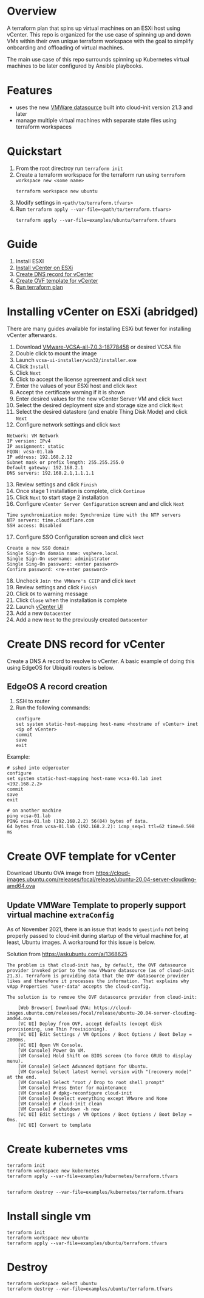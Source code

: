 # Overview
A terraform plan that spins up virtual machines on an ESXi host using vCenter. This repo is organized for the use case of spinning up and down VMs within their own unique terraform workspace with the goal to simplify onboarding and offloading of virtual machines.

The main use case of this repo surrounds spinning up Kubernetes virtual machines to be later configured by Ansible playbooks.


# Features
- uses the new [VMWare datasource](https://cloudinit.readthedocs.io/en/latest/topics/datasources/vmware.html) built into cloud-init version 21.3 and later
- manage multiple virtual machines with separate state files using terraform workspaces


# Quickstart
1. From the root directroy run `terraform init`
2. Create a terraform workspace for the terraform run using `terraform workspace new <some name>`
    ```
    terraform workspace new ubuntu
    ```
3. Modify settings in `<path/to/terraform.tfvars>`
4. Run `terraform apply --var-file=<path/to/terraform.tfvars>`
    ```
    terraform apply --var-file=examples/ubuntu/terraform.tfvars
    ```


# Guide
1. Install ESXI
2. [Install vCenter on ESXi](#install-vcenter-on-esxi-abridged)
3. [Create DNS record for vCenter](#create-dns-record-for-vcenter)
4. [Create OVF template for vCenter](#create-ovf-template-for-vcenter)
5. [Run terraform plan](#quickstart)


# Installing vCenter on ESXi (abridged)
There are many guides available for installing ESXi but fewer for installing vCenter afterwards. 

1. Download [VMware-VCSA-all-7.0.3-18778458](https://customerconnect.vmware.com/en/downloads/details?downloadGroup=VC70U3A&productId=974) or desired VCSA file
2. Double click to mount the image
3. Launch `vcsa-ui-installer/win32/installer.exe`
4. Click `Install`
5. Click `Next`
6. Click to accept the license agreement and click `Next`
7. Enter the values of your ESXi host and click `Next`
8. Accept the certificate warning if it is shown
9. Enter desired values for the new vCenter Server VM and click `Next`
10. Select the desired deployment size and storage size and click `Next`
11. Select the desired datastore (and enable Thing Disk Mode) and click `Next`
12. Configure network settings and click `Next`
```
Network: VM Network
IP version: IPv4
IP assignment: static
FQDN: vcsa-01.lab
IP address: 192.168.2.12
Subnet mask or prefix length: 255.255.255.0
Default gateway: 192.168.2.1
DNS servers: 192.168.2.1,1.1.1.1
```
13. Review settings and click `Finish`
14. Once stage 1 installation is complete, click `Continue`
15. Click `Next` to start stage 2 installation
16. Configure `vCenter Server Configuration` screen and and click `Next`
```
Time synchronization mode: Synchronize time with the NTP servers
NTP servers: time.cloudflare.com
SSH access: Disabled
```
17. Configure SSO Configuration screen and click `Next`
```
Create a new SSO domain
Single Sign-On domain name: vsphere.local
Single Sign-On username: administrator
Single Sing-On password: <enter password>
Confirm password: <re-enter password>
```
18. Uncheck `Join the VMWare's CEIP` and click `Next`
19. Review settings and click `Finish`
20. Click `OK` to warning message
21. Click `Close` when the installation is complete
22. Launch [vCenter UI](https://192.168.2.12)
23. Add a new `Datacenter`
24. Add a new `Host` to the previously created `Datacenter`


# Create DNS record for vCenter
Create a DNS A record to resolve to vCenter. A basic example of doing this using EdgeOS for Ubiquiti routers is below.

## EdgeOS A record creation
1. SSH to router
2. Run the following commands:
    ```
    configure
    set system static-host-mapping host-name <hostname of vCenter> inet <ip of vCenter>
    commit
    save
    exit
    ```

Example:
```
# sshed into edgerouter
configure
set system static-host-mapping host-name vcsa-01.lab inet <192.168.2.2>
commit
save
exit

# on another machine
ping vcsa-01.lab
PING vcsa-01.lab (192.168.2.2) 56(84) bytes of data.
64 bytes from vcsa-01.lab (192.168.2.2): icmp_seq=1 ttl=62 time=0.598 ms
```


# Create OVF template for vCenter
Download Ubuntu OVA image from https://cloud-images.ubuntu.com/releases/focal/release/ubuntu-20.04-server-cloudimg-amd64.ova

## Update VMWare Template to properly support virtual machine `extraConfig`
As of November 2021, there is an issue that leads to `guestinfo` not being properly passed to cloud-init during startup of the virtual machine for, at least, Ubuntu images. A workaround for this issue is below.

Solution from https://askubuntu.com/a/1368625
```
The problem is that cloud-init has, by default, the OVF datasource provider invoked prior to the new VMware datasource (as of cloud-init 21.3). Terraform is providing data that the OVF datasource provider likes and therefore it processes the information. That explains why vApp Properties "user-data" accepts the cloud-config.

The solution is to remove the OVF datasource provider from cloud-init:

    [Web Browser[ Download OVA: https://cloud-images.ubuntu.com/releases/focal/release/ubuntu-20.04-server-cloudimg-amd64.ova
    [VC UI] Deploy from OVF, accept defaults (except disk provisioning, use Thin Provisioning).
    [VC UI] Edit Settings / VM Options / Boot Options / Boot Delay = 2000ms.
    [VC UI] Open VM Console.
    [VM Console] Power On VM.
    [VM Console] Hold Shift on BIOS screen (to force GRUB to display menu).
    [VM Console] Select Advanced Options for Ubuntu.
    [VM Console] Select latest kernel version with "(recovery mode)" at the end.
    [VM Console] Select "root / Drop to root shell prompt"
    [VM Console] Press Enter for maintenance
    [VM Console] # dpkg-reconfigure cloud-init
    [VM Console] Deselect everything except VMware and None
    [VM Console] # cloud-init clean
    [VM Console] # shutdown -h now
    [VC UI] Edit Settings / VM Options / Boot Options / Boot Delay = 0ms.
    [VC UI] Convert to template
```

# Create kubernetes vms
```
terraform init
terraform workspace new kubernetes
terraform apply --var-file=examples/kubernetes/terraform.tfvars


terraform destroy --var-file=examples/kubernetes/terraform.tfvars

```

# Install single vm
```
terraform init
terraform workspace new ubuntu
terraform apply --var-file=examples/ubuntu/terraform.tfvars
```

# Destroy
```
terraform workspace select ubuntu
terraform destroy --var-file=examples/ubuntu/terraform.tfvars
```
